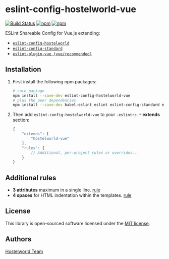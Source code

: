 # eslint-config-hostelworld-vue

[![Build Status](https://api.travis-ci.org/Hostelworld/eslint-config-hostelworld-vue.svg?branch=master)](https://travis-ci.org/Hostelworld/eslint-config-hostelworld-vue)
[![npm](https://img.shields.io/npm/v/eslint-config-hostelworld-vue.svg)](https://www.npmjs.com/package/eslint-config-hostelworld-vue)
[![npm](https://img.shields.io/npm/dt/eslint-config-hostelworld-vue.svg)](https://www.npmjs.com/package/eslint-config-hostelworld-vue)

ESLint Shareable Config for Vue.js extending:

+ [`eslint-config-hostelworld`](https://github.com/Hostelworld/eslint-config-hostelworld)
+ [`eslint-config-standard`](https://github.com/standard/eslint-config-standard)
+ [`eslint-plugin-vue (vue/recommended)`](https://github.com/vuejs/eslint-plugin-vue)

## Installation

1. First install the following npm packages:

    ```bash
    # core package
    npm install --save-dev eslint-config-hostelworld-vue
    # plus the peer dependencies
    npm install --save-dev babel-eslint eslint eslint-config-standard eslint-plugin-import eslint-plugin-node eslint-plugin-promise eslint-plugin-standard eslint-config-hostelworld eslint-plugin-vue@next
    ```

2. Then add `eslint-config-hostelworld-vue` to your `.eslintrc.*` **extends** section:

    ```js
    {
        "extends": [
            "hostelworld-vue"
        ],
        "rules": {
            // Additional, per-project rules or overrides...
        }
    }
    ```

## Additional rules

+ **3 attributes** maximum in a single line. [rule](https://github.com/vuejs/eslint-plugin-vue/blob/master/docs/rules/max-attributes-per-line.md)
+ **4 spaces** for HTML indentation within the templates. [rule](https://github.com/vuejs/eslint-plugin-vue/blob/master/docs/rules/html-indent.md)

## License

This library is open-sourced software licensed under the [MIT license](LICENSE).

## Authors

[Hostelworld Team](https://hostelworld.com)